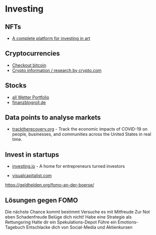 # Investing

## NFTs
- [A complete platform for investing in art](https://www.masterworks.io/about/how-it-works)

## Cryptocurrencies
- [Checkout bitcoin](../bitcoin/README.md)
- [Crypto information / research by crypto.com](https://crypto.com/en/research/article.html?category=survey&page=quiz_15)

## Stocks
- [all Wetter Portfolio](https://twitter.com/julianhosp/status/1240818374755536899)
- [finanzblogroll.de](https://finanzblogroll.de/)

## Data points to analyse markets
- [tracktherecovery.org](https://tracktherecovery.org/) - Track the economic impacts of COVID-19 on people, businesses, and communities across the United States in real time.

## Invest in startups
- [investing.io](https://investing.io) - A home for entrepreneurs turned investors


- [visualcapitalist.com](https://www.visualcapitalist.com)


https://geldhelden.org/fomo-an-der-boerse/

## Lösungen gegen FOMO
Die nächste Chance kommt bestimmt
Versuche es mit Mitfreude
Zur Not eben Schadenfreude
Belüge dich nicht!
Habe eine Strategie als Rettungsring
Halte dir ein Spekulations-Depot
Führe ein Emotions-Tagebuch
Entschlacke dich von Social-Media und Aktienkursen
